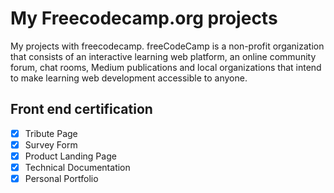 # My Freecodecamp.org projects

My projects with freecodecamp. freeCodeCamp is a non-profit organization that consists of an interactive learning web platform, an online community forum, chat rooms, Medium publications and local organizations that intend to make learning web development accessible to anyone.

## Front end certification

- [x] Tribute Page
- [x] Survey Form
- [x] Product Landing Page
- [x] Technical Documentation
- [x] Personal Portfolio
